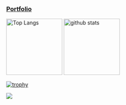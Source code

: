 ### [Portfolio](https://niitsumashunsuke.wixsite.com/website)

<p align="left"> 
   <img alt="Top Langs" height="150px" src="https://github-readme-stats-sigma-five.vercel.app/api/top-langs/?username=niituma&layout=compact&count_private=true&show_icons=true&theme=cobalt"/>
  <img alt="github stats" height="150px" src="https://github-readme-stats-sigma-five.vercel.app/api?username=niituma&count_private=true&show_icons=true&show_icons=true&theme=cobalt" />
</p>

[![trophy](https://github-profile-trophy.vercel.app/?username=niituma&theme=dark_lover&column=7
)](https://github.com/niituma/github-profile-trophy)

![](https://github-profile-summary-cards.vercel.app/api/cards/profile-details?username=niituma&theme=monokai)

<!--
**niituma/niituma** is a ✨ _special_ ✨ repository because its `README.md` (this file) appears on your GitHub profile.

Here are some ideas to get you started:

- 🔭 I’m currently working on ...
- 🌱 I’m currently learning ...
- 👯 I’m looking to collaborate on ...
- 🤔 I’m looking for help with ...
- 💬 Ask me about ...
- 📫 How to reach me: ...
- 😄 Pronouns: ...
- ⚡ Fun fact: ...
-->
